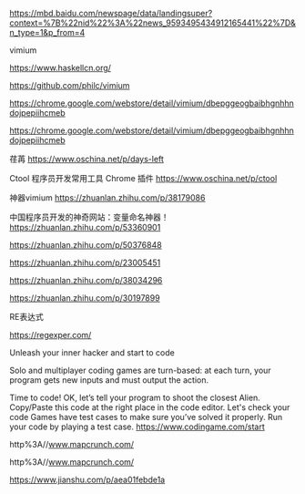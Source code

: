 
https://mbd.baidu.com/newspage/data/landingsuper?context=%7B%22nid%22%3A%22news_9593495434912165441%22%7D&n_type=1&p_from=4


vimium


https://www.haskellcn.org/

https://github.com/philc/vimium







https://chrome.google.com/webstore/detail/vimium/dbepggeogbaibhgnhhndojpepiihcmeb

https://chrome.google.com/webstore/detail/vimium/dbepggeogbaibhgnhhndojpepiihcmeb




荏苒
https://www.oschina.net/p/days-left




Ctool 程序员开发常用工具 Chrome 插件
https://www.oschina.net/p/ctool





神器vimium
https://zhuanlan.zhihu.com/p/38179086








中国程序员开发的神奇网站：变量命名神器！
https://zhuanlan.zhihu.com/p/53360901





https://zhuanlan.zhihu.com/p/50376848

https://zhuanlan.zhihu.com/p/23005451



https://zhuanlan.zhihu.com/p/38034296

https://zhuanlan.zhihu.com/p/30197899



RE表达式


https://regexper.com/



Unleash your inner hacker and start to code

Solo and multiplayer coding games are turn-based: at each turn, your program gets new inputs and must output the action.

Time to code!
OK, let’s tell your program to shoot the closest Alien. Copy/Paste this code at the right place in the code editor.
Let's check your code
Games have test cases to make sure you’ve solved it properly. Run your code by playing a test case.
https://www.codingame.com/start



http%3A//www.mapcrunch.com/


http%3A//www.mapcrunch.com/










https://www.jianshu.com/p/aea01febde1a





















